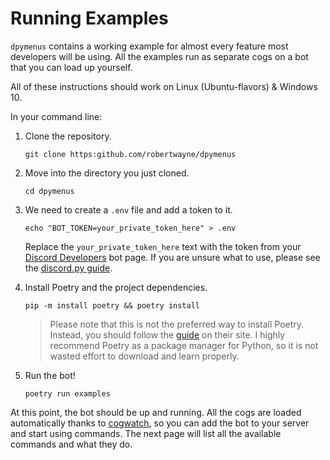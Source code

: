 # Running Examples

`dpymenus` contains a working example for almost every feature most developers will be using. All the examples run as
separate cogs on a bot that you can load up yourself.

All of these instructions should work on Linux (Ubuntu-flavors) & Windows 10.

In your command line:

1. Clone the repository.
    ```
    git clone https:github.com/robertwayne/dpymenus
    ```

2. Move into the directory you just cloned.
    ```
    cd dpymenus
    ```

3. We need to create a `.env` file and add a token to it.
    ```
    echo "BOT_TOKEN=your_private_token_here" > .env
    ```
   Replace the `your_private_token_here` text with the token from your
   [Discord Developers](https://discord.com/developers/applications)
   bot page. If you are unsure what to use, please see the
   [discord.py guide](https://discordpy.readthedocs.io/en/stable/discord.html).

4. Install Poetry and the project dependencies.
    ```
    pip -m install poetry && poetry install
    ```

   > Please note that this is not the preferred way to install Poetry. Instead,
   > you should follow the [guide](https://python-poetry.org/docs/#installation) on their site.
   > I highly recommend Poetry as a package manager for Python, so it is not wasted
   > effort to download and learn properly.

5. Run the bot!
    ```
    poetry run examples
    ```

At this point, the bot should be up and running. All the cogs are loaded automatically thanks
to [cogwatch]('https://github.com/robertwayne/cogwatch), so you can add the bot to your server and start using commands.
The next page will list all the available commands and what they do.
